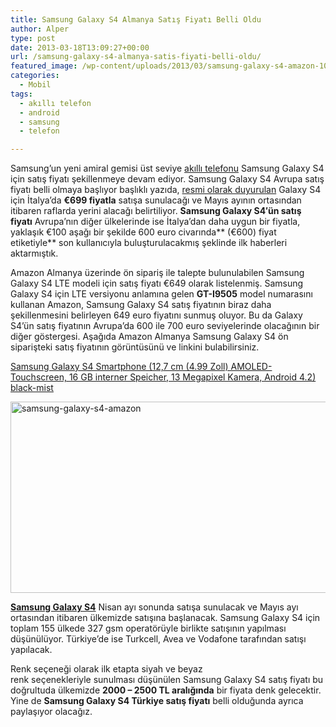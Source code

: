 ```yaml
---
title: Samsung Galaxy S4 Almanya Satış Fiyatı Belli Oldu
author: Alper
type: post
date: 2013-03-18T13:09:27+00:00
url: /samsung-galaxy-s4-almanya-satis-fiyati-belli-oldu/
featured_image: /wp-content/uploads/2013/03/samsung-galaxy-s4-amazon-100x100.jpg
categories:
  - Mobil
tags:
  - akıllı telefon
  - android
  - samsung
  - telefon

---
```

Samsung’un yeni amiral gemisi üst seviye [akıllı telefonu][1] Samsung Galaxy S4 için satış fiyatı şekillenmeye devam ediyor. Samsung Galaxy S4 Avrupa satış fiyatı belli olmaya başlıyor başlıklı yazıda, [resmi olarak duyurulan][2] Galaxy S4 için İtalya’da **€699 fiyatla** satışa sunulacağı ve Mayıs ayının ortasından itibaren raflarda yerini alacağı belirtiliyor. **Samsung Galaxy S4′ün satış fiyatı** Avrupa’nın diğer ülkelerinde ise İtalya’dan daha uygun bir fiyatla, yaklaşık €100 aşağı bir şekilde 600 euro civarında** (€600) fiyat etiketiyle** son kullanıcıyla buluşturulacakmış şeklinde ilk haberleri aktarmıştık.

Amazon Almanya üzerinde ön sipariş ile talepte bulunulabilen Samsung Galaxy S4 LTE modeli için satış fiyatı €649 olarak listelenmiş. Samsung Galaxy S4 için LTE versiyonu anlamına gelen **GT-I9505** model numarasını kullanan Amazon, Samsung Galaxy S4 satış fiyatının biraz daha şekillenmesini belirleyen 649 euro fiyatını sunmuş oluyor. Bu da Galaxy S4&#8217;ün satış fiyatının Avrupa&#8217;da 600 ile 700 euro seviyelerinde olacağının bir diğer göstergesi. Aşağıda Amazon Almanya Samsung Galaxy S4 ön siparişteki satış fiyatının görüntüsünü ve linkini bulabilirsiniz.

<a href="https://www.amazon.de/gp/product/B00BTCE2M0/" target="_blank">Samsung Galaxy S4 Smartphone (12,7 cm (4.99 Zoll) AMOLED-Touchscreen, 16 GB interner Speicher, 13 Megapixel Kamera, Android 4.2) black-mist</a>

<img class="aligncenter size-full wp-image-13511" alt="samsung-galaxy-s4-amazon" src="https://www.murekkep.org/wp-content/uploads/2013/03/samsung-galaxy-s4-amazon.jpg" width="600" height="306" srcset="https://www.murekkep.org/wp-content/uploads/2013/03/samsung-galaxy-s4-amazon.jpg 600w, https://www.murekkep.org/wp-content/uploads/2013/03/samsung-galaxy-s4-amazon-400x204.jpg 400w, https://www.murekkep.org/wp-content/uploads/2013/03/samsung-galaxy-s4-amazon-50x25.jpg 50w, https://www.murekkep.org/wp-content/uploads/2013/03/samsung-galaxy-s4-amazon-125x63.jpg 125w, https://www.murekkep.org/wp-content/uploads/2013/03/samsung-galaxy-s4-amazon-300x153.jpg 300w, https://www.murekkep.org/wp-content/uploads/2013/03/samsung-galaxy-s4-amazon-580x295.jpg 580w" sizes="(max-width: 600px) 100vw, 600px" /> 

**[Samsung Galaxy S4][3]** Nisan ayı sonunda satışa sunulacak ve Mayıs ayı ortasından itibaren ülkemizde satışına başlanacak. Samsung Galaxy S4 için toplam 155 ülkede 327 gsm operatörüyle birlikte satışının yapılması düşünülüyor. Türkiye’de ise Turkcell, Avea ve Vodafone tarafından satışı yapılacak.

Renk seçeneği olarak ilk etapta siyah ve beyaz renk seçenekleriyle sunulması düşünülen Samsung Galaxy S4 satış fiyatı bu doğrultuda ülkemizde **2000 – 2500 TL aralığında** bir fiyata denk gelecektir. Yine de **Samsung Galaxy S4 Türkiye satış fiyatı** belli olduğunda ayrıca paylaşıyor olacağız.

 [1]: https://www.murekkep.org/telefon "telefon"
 [2]: https://www.murekkep.org/samsung-galaxy-s4-duyuruldu-galaxy-s4-ozellikleri-13311 "samsung galaxy s4 resmi duyurusu"
 [3]: https://www.murekkep.org/telefon/samsung-galaxy-s4 "samsung galaxy s4"